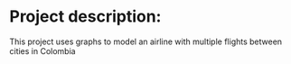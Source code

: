 # Project description:
This project uses graphs to model an airline with multiple flights between cities in Colombia
